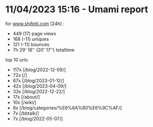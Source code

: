 # 11/04/2023 15:16 - Umami report
for www.shifeiti.com [24h] :

 - 449 (17) page views
 - 168 (-11) uniques
 - 121 (-11) bounces
 - 7h 29' 18'' (20' 17'') totaltime


top 10 urls:
 - 117x [/blog/2022-12-09/]
 - 72x [/]
 - 67x [/blog/2023-01-12/]
 - 42x [/blog/2023-04-09/]
 - 33x [/blog/2022-12-22/]
 - 17x [/about/]
 - 10x [/wiki/]
 - 8x [/blog/categories/%E6%8A%80%E6%9C%AF/]
 - 7x [/bbtalk/]
 - 7x [/blog/2022-05-07/]


